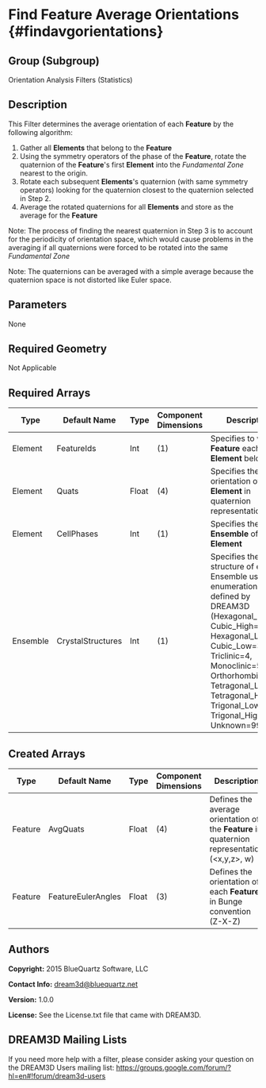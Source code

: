 Find Feature Average Orientations {#findavgorientations}
======

## Group (Subgroup) ##
Orientation Analysis Filters (Statistics)

## Description ##
This Filter determines the average orientation of each **Feature** by the following algorithm:

1. Gather all **Elements** that belong to the **Feature**
2. Using the symmetry operators of the phase of the **Feature**, rotate the quaternion of the **Feature**'s first **Element** into the *Fundamental Zone* nearest to the origin.
3. Rotate each subsequent **Elements**'s quaternion (with same symmetry operators) looking for the quaternion closest to the quaternion selected in Step 2.
4. Average the rotated quaternions for all **Elements** and store as the average for the **Feature**

Note: The process of finding the nearest quaternion in Step 3 is to account for the periodicity of orientation space, which would cause problems in the averaging if all quaternions were forced to be rotated into the same *Fundamental Zone*

Note: The quaternions can be averaged with a simple average because the quaternion space is not distorted like Euler space.

## Parameters ##
None

## Required Geometry ##
Not Applicable

## Required Arrays ##
| Type | Default Name | Type | Component Dimensions | Description |
|------|--------------|-------------|---------|-----|
| Element | FeatureIds | Int | (1) | Specifies to which **Feature** each **Element** belongs. |
| Element | Quats | Float | (4) | Specifies the orientation of the **Element** in quaternion representation |
| Element | CellPhases | Int | (1) | Specifies the **Ensemble** of the **Element** |
| Ensemble | CrystalStructures | Int | (1) | Specifies the crystal structure of each Ensemble using an enumeration defined by DREAM3D (Hexagonal_High=0, Cubic_High=1, Hexagonal_Low=2, Cubic_Low=3, Triclinic=4, Monoclinic=5, Orthorhombic=6, Tetragonal_Low=7, Tetragonal_High=8, Trigonal_Low=9, Trigonal_High=10, Unknown=999) |

## Created Arrays ##
| Type | Default Name | Type | Component Dimensions | Description |
|------|--------------|-------------|---------|-----|
| Feature | AvgQuats | Float | (4) | Defines the average orientation of the **Feature** in quaternion representation  (<x,y,z>, w) |
| Feature | FeatureEulerAngles | Float | (3) | Defines the orientation of each **Feature** in Bunge convention (Z-X-Z) |

## Authors ##

**Copyright:** 2015 BlueQuartz Software, LLC

**Contact Info:** dream3d@bluequartz.net

**Version:** 1.0.0

**License:**  See the License.txt file that came with DREAM3D.




## DREAM3D Mailing Lists ##

If you need more help with a filter, please consider asking your question on the DREAM3D Users mailing list:
https://groups.google.com/forum/?hl=en#!forum/dream3d-users


